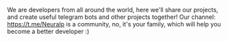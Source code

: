 We are developers from all around the world,
here we'll share our projects, and create useful telegram bots and other projects together!
Our channel: https://t.me/Neuralp is a community, no, it's your family, which will help you become a better developer :)
